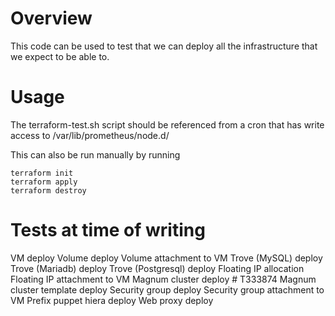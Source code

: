 # Overview

This code can be used to test that we can deploy all the infrastructure that we expect to be able to.

# Usage
The terraform-test.sh script should be referenced from a cron that has write access to /var/lib/prometheus/node.d/

This can also be run manually by running
```
terraform init
terraform apply
terraform destroy
```

# Tests at time of writing
VM deploy
Volume deploy
Volume attachment to VM
Trove (MySQL) deploy
Trove (Mariadb) deploy
Trove (Postgresql) deploy
Floating IP allocation
Floating IP attachment to VM
Magnum cluster deploy # T333874
Magnum cluster template deploy
Security group deploy
Security group attachment to VM
Prefix puppet hiera deploy
Web proxy deploy
